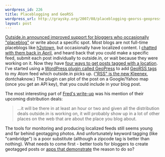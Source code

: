 ```yaml
--- 
wordpress_id: 226
title: Placeblogging and GeoRSS
wordpress_url: http://graysky.org/2007/08/placeblogging-georss-geopress/
layout: post
---
```

<a href="http://outside.in/blog/2007/08/02/outsidein-not-just-for-placebloggers-anymore-2/">Outside.in announced improved support for bloggers who occasionally "placeblog"</a> or write about a specific spot. Most blogs are not full-time placeblogs like <a href="http://h2otown.info/">h2otown</a>, but occasionally have localized content. I <a href="http://graysky.org/2007/04/watertown-in-top-10-bloggiest-neighborhoods/">chatted with them back in April</a>, and heard back that you could make a specific feed, submit each post individually to outside.in, or wait because they were working on it. Now they have <a href="http://outside.in/add_link/add_content.php">four ways to get posts tagged with a location</a>. I've started using a <a href="http://georss.org/geopress">WordPress plugin called GeoPress</a> to add <a href="http://georss.org/">GeoRSS tags</a> to my Atom feed which outside.in picks up. (<a href="http://intertwingly.net/blog/2007/07/25/First-Impressions">"RSS" is the new Kleenex</a>, dontchaknow.) The plugin can plot of the post on a Google/Yahoo map (once you get an API key), that you could include in your blog post.

The most interesting part of <a href="http://avc.blogs.com/a_vc/2007/08/part-time-place.html">Fred's write-up</a> was his mention of their upcoming distribution deals:

<blockquote>...it will be there in at least an hour or two and given all the distribution deals outside.in is working on, it will probably show up in a lot of other places on the web that are about the place you blog about.</blockquote>

The tools for monitoring and producing localized feeds still seems young and far behind geotagging photos. And unfortunately keyword tagging (like "cambridge") is a poor substitute (although a zipcode tag is better than nothing). What needs to come first - better tools for bloggers to create geotagged posts or <a href="http://www.edho.com/2007/07/11/kmlgeorss-on-the-iphone/">apps that demonstrate</a> the reason to do so?
